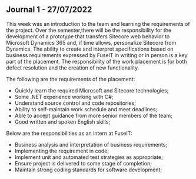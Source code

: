 ## Journal 1 - 27/07/2022

This week was an introduction to the team and learning the requirements of the project. Over the semester,there will be the responsibility for the development of a prototype that transfers Sitecore web behavior to Microsoft Dynamics 365 and, if time allows, personalize Sitecore from Dynamics. The ability to create and interpret specifications based on business requirements expressed by FuseIT in writing or in person is a key part of the placement. The responsibility of the work placement is for both defect resolution and the creation of new functionality.

The following are the requirements of the placement:

- Quickly learn the required Microsoft and Sitecore technologies;
- Some .NET experience working with C#;
- Understand source control and code repositories;
- Ability to self-maintain work schedule and meet deadlines;
- Able to accept guidance from more senior members of the team;
- Good written and spoken English skills;

Below are the responsibilities as an intern at FuseIT:

- Business analysis and interpretation of business requirements;
- Implementing the requirement in code;
- Implement unit and automated test strategies as appropriate;
- Ensure project is delivered to some stage of completion;
- Maintain strong coding standards for software development;
